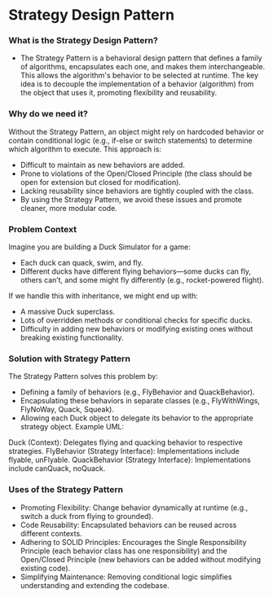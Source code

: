 # Strategy Design Pattern

### What is the Strategy Design Pattern?

- The Strategy Pattern is a behavioral design pattern that defines a family of algorithms, encapsulates each one, and makes them interchangeable. This allows the algorithm's behavior to be selected at runtime. The key idea is to decouple the implementation of a behavior (algorithm) from the object that uses it, promoting flexibility and reusability.

### Why do we need it?

Without the Strategy Pattern, an object might rely on hardcoded behavior or contain conditional logic (e.g., if-else or switch statements) to determine which algorithm to execute. This approach is:

- Difficult to maintain as new behaviors are added.
- Prone to violations of the Open/Closed Principle (the class should be open for extension but closed for modification).
- Lacking reusability since behaviors are tightly coupled with the class.
- By using the Strategy Pattern, we avoid these issues and promote cleaner, more modular code.

### Problem Context

Imagine you are building a Duck Simulator for a game:

- Each duck can quack, swim, and fly.
- Different ducks have different flying behaviors—some ducks can fly, others can’t, and some might fly differently (e.g., rocket-powered flight). 

If we handle this with inheritance, we might end up with:

- A massive Duck superclass.
- Lots of overridden methods or conditional checks for specific ducks.
- Difficulty in adding new behaviors or modifying existing ones without breaking existing functionality.

### Solution with Strategy Pattern

The Strategy Pattern solves this problem by:

- Defining a family of behaviors (e.g., FlyBehavior and QuackBehavior).
- Encapsulating these behaviors in separate classes (e.g., FlyWithWings, FlyNoWay, Quack, Squeak).
- Allowing each Duck object to delegate its behavior to the appropriate strategy object.
Example UML:

Duck (Context): Delegates flying and quacking behavior to respective strategies.
FlyBehavior (Strategy Interface): Implementations include flyable, unFlyable.
QuackBehavior (Strategy Interface): Implementations include canQuack, noQuack.


### Uses of the Strategy Pattern

- Promoting Flexibility: Change behavior dynamically at runtime (e.g., switch a duck from flying to grounded).
- Code Reusability: Encapsulated behaviors can be reused across different contexts.
- Adhering to SOLID Principles: Encourages the Single Responsibility Principle (each behavior class has one responsibility) and the Open/Closed Principle (new behaviors can be added without modifying existing code).
- Simplifying Maintenance: Removing conditional logic simplifies understanding and extending the codebase.
